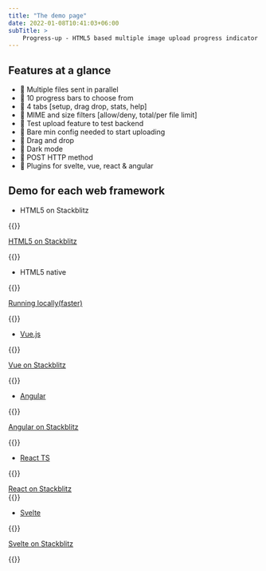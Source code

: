 ```yaml
---
title: "The demo page"
date: 2022-01-08T10:41:03+06:00
subTitle: >
    Progress-up - HTML5 based multiple image upload progress indicator plugin demos
---
```


## Features at a glance

 
* &#128311; Multiple files sent in parallel
* &#128311; 10 progress bars to choose from
* &#128311; 4 tabs [setup, drag drop, stats, help]
* &#128311; MIME and size filters [allow/deny, total/per file limit]
* &#128311; Test upload feature to test backend
* &#128311; Bare min config needed to start uploading
* &#128311; Drag and drop
* &#128311; Dark mode
* &#128311; POST HTTP method
* &#128311; Plugins for svelte, vue, react & angular

## Demo for each web framework

- HTML5  on Stackblitz

{{<rawhtml>}}
<div class="flex justify-center">
<a target="_blank" href="https://stackblitz.com/edit/express-simple-wur94p"
class="text-lg
 px-3 py-3 shadow-md text-black no-underline bg-transparent
hover:bg-blue-500 text-blue-700 hover:text-white py-2 px-4 border border-blue-500 hover:border-transparent rounded"

>HTML5 on Stackblitz </a>
</div>
{{</rawhtml>}}

- HTML5 native

{{<rawhtml>}}
<div class="flex justify-center">
<a target="_blank" href="/progress-up-html5"
class="text-lg
 px-3 py-3 shadow-md text-black no-underline bg-transparent
hover:bg-blue-500 text-blue-700 hover:text-white py-2 px-4 border border-blue-500 hover:border-transparent rounded"

>Running locally(faster) </a>
</div>
{{</rawhtml>}}

- [Vue.js](https://www.vuejs.org)

{{<rawhtml>}}
<div class="flex justify-center">
<a target="_blank" href="https://vue-gctrks.stackblitz.io"
class="text-lg
 px-3 py-3 shadow-md text-black no-underline bg-transparent
hover:bg-blue-500 text-blue-700 hover:text-white py-2 px-4 border border-blue-500 hover:border-transparent rounded"

>Vue on Stackblitz </a>
</div>
{{</rawhtml>}}

- [Angular](https://angular.io)

{{<rawhtml>}}
<div class="flex justify-center">
<a target="_blank" href="https://angular-ivy-pu628h.stackblitz.io"
class="text-lg
 px-3 py-3 shadow-md text-black no-underline bg-transparent
hover:bg-blue-500 text-blue-700 hover:text-white py-2 px-4 border border-blue-500 hover:border-transparent rounded"

>Angular on Stackblitz </a>
</div>
{{</rawhtml>}}

- [React TS](https://reactjs.org)

{{<rawhtml>}}
<div class="flex justify-center">
<a target="_blank" href="https://react-ts-iscadj.stackblitz.io"
class="text-lg
 px-3 py-3 shadow-md text-black no-underline bg-transparent
hover:bg-blue-500 text-blue-700 hover:text-white py-2 px-4 border border-blue-500 hover:border-transparent rounded"
>React on Stackblitz </a>
</div>
{{</rawhtml>}}

- [Svelte](https://svelte.dev) 

{{<rawhtml>}}
<div class="flex justify-center">
<a target="_blank" href="https://stackblitz.com/edit/vitejs-vite-vu9dag"
class="text-lg
 px-3 py-3 shadow-md text-black no-underline bg-transparent
hover:bg-blue-500 text-blue-700 hover:text-white py-2 px-4 border border-blue-500 hover:border-transparent rounded"

>Svelte on Stackblitz </a>
</div>
{{</rawhtml>}}

